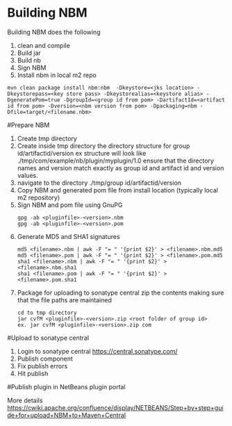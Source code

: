 # Building NBM
Building NBM does the following
1. clean and compile
2. Build jar
3. Build nb
4. Sign NBM
5. Install nbm in local m2 repo
```
mvn clean package install nbm:nbm  -Dkeystore=<jks location> -Dkeystorepass=<key store pass> -Dkeystorealias=<keystore alias> -DgeneratePom=true -DgroupId=<group id from pom> -DartifactId=<artifact id from pom> -Dversion=<nbm version from pom> -Dpackaging=nbm -Dfile=target/<filename.nbm>
```

#Prepare NBM
1. Create tmp directory
2. Create inside tmp directory the directory structure for group id/artifactid/version 
   ex structure will look like ./tmp/com/example/nb/plugin/myplugin/1.0
   ensure that the directory names and version match exactly as group id and artifact id and version values.
3. navigate to the directory ./tmp/group id/artifactid/version   
4. Copy NBM and generated pom file from install location (typically local m2 repository)
5. Sign NBM and pom file using GnuPG
   ```
   gpg -ab <pluginfile>-<version>.nbm
   gpg -ab <pluginfile>-<version>.pom
   ```
6. Generate MD5 and SHA1 signatures
   ```
   md5 <filename>.nbm | awk -F "= " '{print $2}' > <filename>.nbm.md5 
   md5 <filename>.pom | awk -F "= " '{print $2}' > <filename>.pom.md5 
   sha1 <filename>.nbm | awk -F "= " '{print $2}' > <filename>.nbm.sha1
   sha1 <filename>.pom | awk -F "= " '{print $2}' > <filename>.pom.sha1 
   ```
7. Package for uploading to sonatype central
   zip the contents making sure that the file paths are maintained
   ```
   cd to tmp directory
   jar cvfM <pluginfile>-<version>.zip <root folder of group id>
   ex. jar cvfM <pluginfile>-<version>.zip com

#Upload to sonatype central
1. Login to sonatype central https://central.sonatype.com/
2. Publish component
3. Fix publish errors
4. Hit publish

#Publish plugin in NetBeans plugin portal


More details https://cwiki.apache.org/confluence/display/NETBEANS/Step+by+step+guide+for+upload+NBM+to+Maven+Central
